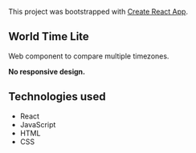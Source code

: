 This project was bootstrapped with [Create React App](https://github.com/facebook/create-react-app).

## World Time Lite

Web component to compare multiple timezones.

**No responsive design.**

## Technologies used

- React
- JavaScript
- HTML
- CSS

